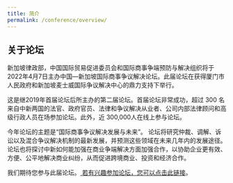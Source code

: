 ```yaml
---
title: 简介
permalink: /conference/overview/
---
```


## 关于论坛

新加坡律政部，中国国际贸易促进委员会和国际商事争端预防与解决组织将于2022年4月7日主办中国—新加坡国际商事争议解决论坛。此届论坛在获得厦门市人民政府和新加坡麦士威国际争议解决中心的鼎力支持下举行。

这是继2019年首届论坛后所主办的第二届论坛。首届论坛非常成功，超过 300 名来自中新两国的法官、政府官员、法律和争议解决从业者、公司内部法律顾问和高级行政人员在场参加论坛。此外，近 300,000人在线上参与论坛。

今年论坛的主题是“国际商事争议解决发展与未来”。 论坛将研究仲裁、调解、诉讼以及混合争议解决机制的最新发展，并预测这些领域在未来几年内的发展途径。 论坛也将探讨中新如何能加强在商业争端解决方面加强合作，以协助企业更有效、方便、公平地解决商业纠纷，从而促进跨境商业、投资和经济合作。

我们期待您参与此届论坛。<a href="https://form.gov.sg/60a3368267fcaf0011ff4922"> 若有兴趣参加论坛，您可以点击此链接</a>。 
